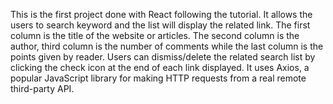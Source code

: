This is the first project done with React following the tutorial.
It allows the users to search keyword and the list will display the related link.
The first column is the title of the website or articles.
The second column is the author, third column is the number of comments while the last column is the points given by reader.
Users can dismiss/delete the related search list by clicking the check icon at the end of each link displayed.
It uses Axios, a popular JavaScript library for making HTTP requests from a real remote third-party API.
